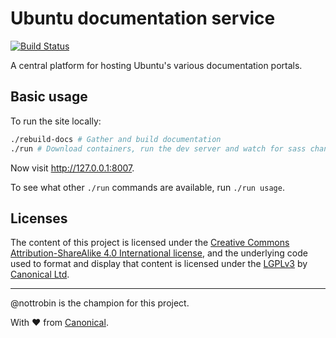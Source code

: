 Ubuntu documentation service
===

[![Build Status](https://travis-ci.org/ubuntudesign/docs.ubuntu.com.svg?branch=master)](https://travis-ci.org/ubuntudesign/docs.ubuntu.com)

A central platform for hosting Ubuntu's various documentation portals.

Basic usage
---

To run the site locally:

``` bash
./rebuild-docs # Gather and build documentation
./run # Download containers, run the dev server and watch for sass changes
```

Now visit <http://127.0.0.1:8007>.

To see what other `./run` commands are available, run `./run usage`.

Licenses
---

The content of this project is licensed under the [Creative Commons Attribution-ShareAlike 4.0 International license](https://creativecommons.org/licenses/by-sa/4.0/), and the underlying code used to format and display that content is licensed under the [LGPLv3](http://opensource.org/licenses/lgpl-3.0.html) by [Canonical Ltd](http://www.canonical.com/).

---

@nottrobin is the champion for this project.

With ♥ from [Canonical](http://www.canonical.com/).
